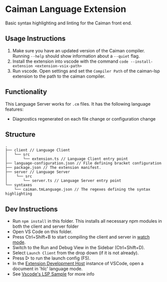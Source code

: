 # Caiman Language Extension

Basic syntax highlighting and linting for the Caiman front end. 

## Usage Instructions

1. Make sure you have an updated version of the Caiman compiler. Running `--help`
should show information about a `--quiet` flag.
2. Install the extension into vscode with the command `code --install-extension <extension-vsix-path>`
3. Run vscode. Open settings and set the `Compiler Path` of the caiman-lsp extension
to the path to the caiman compiler.

## Functionality

This Language Server works for `.cm` files. It has the following language features:
- Diagnostics regenerated on each file change or configuration change

## Structure

```
.
├── client // Language Client
│   └── src
│       └── extension.ts // Language Client entry point
├── language-configuration.json // File defining bracket configuration
├── package.json // The extension manifest.
├── server // Language Server
│    └── src
│       └── server.ts // Language Server entry point
└── syntaxes
    └── caiman.tmLanguage.json // The regexes defining the syntax highlighting

```

## Dev Instructions

- Run `npm install` in this folder. This installs all necessary npm modules in both the client and server folder
- Open VS Code on this folder.
- Press Ctrl+Shift+B to start compiling the client and server in [watch mode](https://code.visualstudio.com/docs/editor/tasks#:~:text=The%20first%20entry%20executes,the%20HelloWorld.js%20file.).
- Switch to the Run and Debug View in the Sidebar (Ctrl+Shift+D).
- Select `Launch Client` from the drop down (if it is not already).
- Press ▷ to run the launch config (F5).
- In the [Extension Development Host](https://code.visualstudio.com/api/get-started/your-first-extension#:~:text=Then%2C%20inside%20the%20editor%2C%20press%20F5.%20This%20will%20compile%20and%20run%20the%20extension%20in%20a%20new%20Extension%20Development%20Host%20window.) instance of VSCode, open a document in 'hlc' language mode.
- See [Vscode's LSP Sample](https://github.com/microsoft/vscode-extension-samples/tree/main/lsp-sample) for more info
